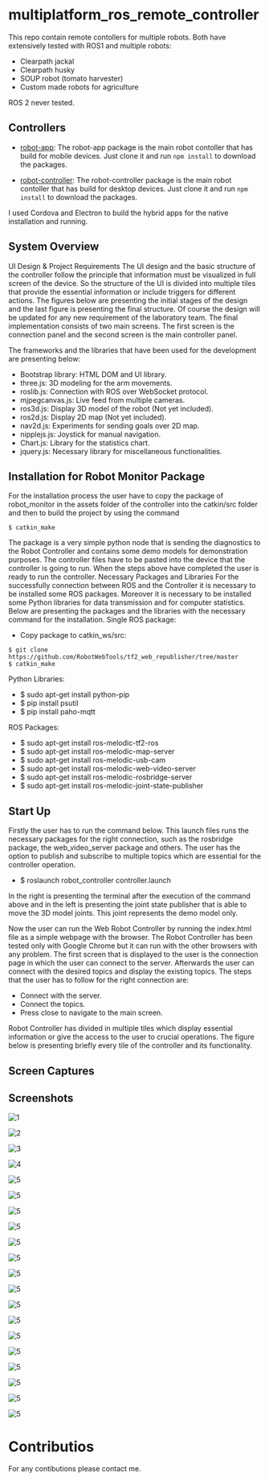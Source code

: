 # multiplatform_ros_remote_controller

This repo contain remote contollers for multiple robots. Both have extensively tested with ROS1 and multiple robots:

* Clearpath jackal
* Clearpath husky
* SOUP robot (tomato harvester)
* Custom made robots for agriculture

ROS 2 never tested.

## Controllers

* [robot-app](https://github.com/georgealexakis/multiplatform_ros_remote_controller/tree/main/robot-app): The robot-app package is the main robot contoller that has build for mobile devices. Just clone it and run  `npm install` to download the packages.

* [robot-controller](https://github.com/georgealexakis/multiplatform_ros_remote_controller/tree/main/robot-controller): The robot-controller package is the main robot contoller that has build for desktop devices. Just clone it and run  `npm install` to download the packages.

I used Cordova and Electron to build the hybrid apps for the native installation and running.

## System Overview

UI Design & Project Requirements 
The UI design and the basic structure of the controller follow the principle that information must be 
visualized in full screen of the device. So the structure of the UI is divided into multiple tiles that provide 
the essential information or include triggers for different actions. The figures below are presenting the 
initial stages of the design and the last figure is presenting the final structure. Of course the design will 
be updated for any new requirement of the laboratory team. The final implementation consists of two 
main screens. The first screen is the connection panel and the second screen is the main controller 
panel.

The frameworks and the libraries that have been used for the development are presenting below: 
* Bootstrap library: HTML DOM and UI library. 
* three.js: 3D modeling for the arm movements. 
* roslib.js: Connection with ROS over WebSocket protocol. 
* mjpegcanvas.js: Live feed from multiple cameras. 
* ros3d.js: Display 3D model of the robot (Not yet included). 
* ros2d.js: Display 2D map (Not yet included). 
* nav2d.js: Experiments for sending goals over 2D map. 
* nipplejs.js: Joystick for manual navigation. 
* Chart.js: Library for the statistics chart. 
* jquery.js: Necessary library for miscellaneous functionalities.

## Installation for Robot Monitor Package

For the installation process the user have to copy the package of robot_monitor in the assets folder of 
the controller into the catkin/src folder and then to build the project by using the command 

`$ catkin_make`

The package is a very simple python node that is sending the diagnostics to the Robot Controller and 
contains some demo models for demonstration purposes. The controller files have to be pasted into the 
device that the controller is going to run. When the steps above have completed the user is ready to run 
the controller. 
Necessary Packages and Libraries 
For the successfully connection between ROS and the Controller it is necessary to be installed some ROS 
packages. Moreover it is necessary to be installed some Python libraries for data transmission and for 
computer statistics. Below are presenting the packages and the libraries with the necessary command 
for the installation. 
Single ROS package: 

* Copy package to catkin_ws/src: 
```
$ git clone https://github.com/RobotWebTools/tf2_web_republisher/tree/master
$ catkin_make
```

Python Libraries: 
* $ sudo apt-get install python-pip 
* $ pip install psutil 
* $ pip install paho-mqtt 

ROS Packages: 
* $ sudo apt-get install ros-melodic-tf2-ros 
* $ sudo apt-get install ros-melodic-map-server 
* $ sudo apt-get install ros-melodic-usb-cam 
* $ sudo apt-get install ros-melodic-web-video-server 
* $ sudo apt-get install ros-melodic-rosbridge-server 
* $ sudo apt-get install ros-melodic-joint-state-publisher 

## Start Up 

Firstly the user has to run the command below. This launch files runs the necessary packages for the 
right connection, such as the rosbridge package, the web_video_server package and others. The user 
has the option to publish and subscribe to multiple topics which are essential for the controller 
operation. 
* $ roslaunch robot_controller controller.launch

In the right is presenting the terminal after the execution of the command above and in the left is 
presenting the joint state publisher that is able to move the 3D model joints. This joint represents the 
demo model only.

Now the user can run the Web Robot Controller by running the index.html file as a simple webpage with 
the browser. The Robot Controller has been tested only with Google Chrome but it can run with the 
other browsers with any problem. The first screen that is displayed to the user is the connection page in 
which the user can connect to the server. Afterwards the user can connect with the desired topics and 
display the existing topics. The steps that the user has to follow for the right connection are: 
* Connect with the server. 
* Connect the topics. 
* Press close to navigate to the main screen.

Robot Controller has divided in multiple tiles which display essential information or give the access to 
the user to crucial operations. The figure below is presenting briefly every tile of the controller and its 
functionality.

## Screen Captures

## Screenshots

![1](screen-captures/controller/1.png)

![2](screen-captures/controller/2.png)

![3](screen-captures/controller/3.png)

![4](screen-captures/controller/4.png)

![5](screen-captures/controller/5.png)

![5](screen-captures/controller/6.png)

![5](screen-captures/controller/7.png)

![5](screen-captures/controller/8.png)

![5](screen-captures/controller/9.png)

![5](screen-captures/controller/10.png)

![5](screen-captures/controller/11.png)

![5](screen-captures/controller/12.png)

![5](screen-captures/controller/13.png)

![5](screen-captures/controller/14.png)

![5](screen-captures/controller/15.png)

![5](screen-captures/controller/16.png)

![5](screen-captures/controller/17.png)

![5](screen-captures/controller/18.png)

![5](screen-captures/controller/19.png)

![5](screen-captures/controller/20.png)

# Contributios

For any contibutions please contact me.